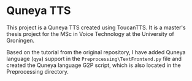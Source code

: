 # Quneya TTS

This project is a Quneya TTS created using ToucanTTS. It is a master's thesis project for the MSc in Voice Technology at the University of Groningen.

Based on the tutorial from the original repository, I have added Quneya language (`qya`) support in the `Preprocessing\TextFrontend.py` file and created the Quneya language G2P script, which is also located in the Preprocessing directory.
